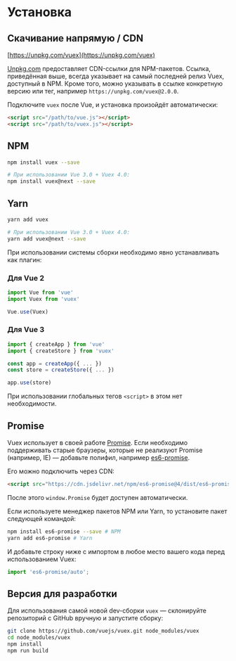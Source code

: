 # Установка

## Скачивание напрямую / CDN

[https://unpkg.com/vuex](https://unpkg.com/vuex)

<!--email_off-->

[Unpkg.com](https://unpkg.com) предоставляет CDN-ссылки для NPM-пакетов. Ссылка, приведённая выше, всегда указывает на самый последней релиз Vuex, доступный в NPM. Кроме того, можно указывать в ссылке конкретную версию или тег, например `https://unpkg.com/vuex@2.0.0`.

<!--/email_off-->

Подключите `vuex` после Vue, и установка произойдёт автоматически:

```html
<script src="/path/to/vue.js"></script>
<script src="/path/to/vuex.js"></script>
```

## NPM

```bash
npm install vuex --save

# При использовании Vue 3.0 + Vuex 4.0:
npm install vuex@next --save
```

## Yarn

```bash
yarn add vuex

# При использовании Vue 3.0 + Vuex 4.0:
yarn add vuex@next --save
```

При использовании системы сборки необходимо явно устанавливать как плагин:

### Для Vue 2

```js
import Vue from 'vue'
import Vuex from 'vuex'

Vue.use(Vuex)
```

### Для Vue 3

```js
import { createApp } from 'vue'
import { createStore } from 'vuex'

const app = createApp({ ... })
const store = createStore({ ... })

app.use(store)
```

При использовании глобальных тегов `<script>` в этом нет необходимости.

## Promise

Vuex использует в своей работе [Promise](https://developer.mozilla.org/ru/docs/Web/JavaScript/Guide/Ispolzovanie_promisov). Если необходимо поддерживать старые браузеры, которые не реализуют Promise (например, IE) — добавьте полифил, например [es6-promise](https://github.com/stefanpenner/es6-promise).

Его можно подключить через CDN:

```html
<script src="https://cdn.jsdelivr.net/npm/es6-promise@4/dist/es6-promise.auto.js"></script>
```

После этого `window.Promise` будет доступен автоматически.

Если используете менеджер пакетов NPM или Yarn, то установите пакет следующей командой:

```bash
npm install es6-promise --save # NPM
yarn add es6-promise # Yarn
```

И добавьте строку ниже с импортом в любое место вашего кода перед использованием Vuex:

```js
import 'es6-promise/auto';
```

## Версия для разработки

Для использования самой новой dev-сборки `vuex` — склонируйте репозиторий с GitHub вручную и запустите сборку:

```bash
git clone https://github.com/vuejs/vuex.git node_modules/vuex
cd node_modules/vuex
npm install
npm run build
```
